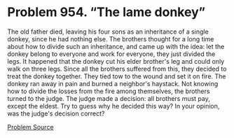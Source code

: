 # Problem 954. “The lame donkey”

The old father died, leaving his four sons as an inheritance of a single donkey, since he had nothing else. The brothers thought for a long time about how to divide such an inheritance, and came up with the idea: let the donkey belong to everyone and work for everyone, they just divided the legs. It happened that the donkey cut his elder brother's leg and could only walk on three legs. Since all the brothers suffered from this, they decided to treat the donkey together. They tied tow to the wound and set it on fire. The donkey ran away in pain and burned a neighbor's haystack. Not knowing how to divide the losses from the fire among themselves, the brothers turned to the judge. The judge made a decision: all brothers must pay, except the eldest. Try to guess why he decided this way? In your opinion, was the judge's decision correct?

[Problem Source](https://www.trizland.ru/tasks/1573/)